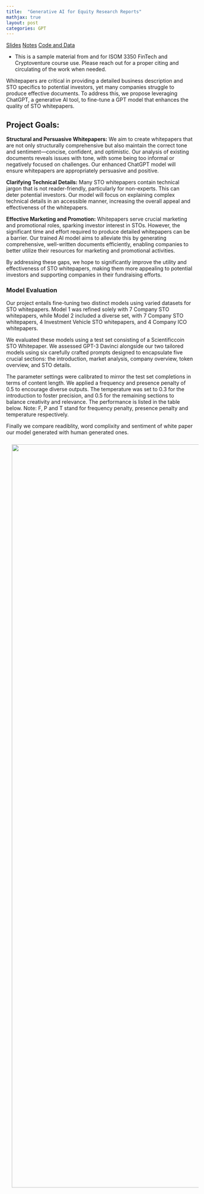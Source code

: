 ```yaml
---
title:  "Generative AI for Equity Research Reports"
mathjax: true
layout: post
categories: GPT
---
```


[Slides](https://www.dropbox.com/scl/fo/dlyfdfu62z1wtqgdvy3ow/AF8Lsio1RALfsBsT7mb6cEA?rlkey=471l3ruhd9p0zjgmv7bvnt3z8&dl=0)
[Notes](https://www.dropbox.com/scl/fi/s0qm4f1td2bsofh4xh2m7/Group9_Option1.pptx?rlkey=zmna8tvzg7ul46x5pygh8623l&dl=0)
[Code and Data](https://www.dropbox.com/scl/fo/dlyfdfu62z1wtqgdvy3ow/AF8Lsio1RALfsBsT7mb6cEA?rlkey=471l3ruhd9p0zjgmv7bvnt3z8&dl=0)


* This is a sample material from and for ISOM 3350 FinTech and Cryptoventure course use. Please reach out for a proper citing and circulating of the work when needed.

Whitepapers are critical in providing a detailed business description and STO specifics to potential investors, yet many companies struggle to produce effective documents. To address this, we propose leveraging ChatGPT, a generative AI tool, to fine-tune a GPT model that enhances the quality of STO whitepapers.

## Project Goals:

**Structural and Persuasive Whitepapers:** We aim to create whitepapers that are not only structurally comprehensive but also maintain the correct tone and sentiment—concise, confident, and optimistic. Our analysis of existing documents reveals issues with tone, with some being too informal or negatively focused on challenges. Our enhanced ChatGPT model will ensure whitepapers are appropriately persuasive and positive.

**Clarifying Technical Details:** Many STO whitepapers contain technical jargon that is not reader-friendly, particularly for non-experts. This can deter potential investors. Our model will focus on explaining complex technical details in an accessible manner, increasing the overall appeal and effectiveness of the whitepapers.

**Effective Marketing and Promotion:** Whitepapers serve crucial marketing and promotional roles, sparking investor interest in STOs. However, the significant time and effort required to produce detailed whitepapers can be a barrier. Our trained AI model aims to alleviate this by generating comprehensive, well-written documents efficiently, enabling companies to better utilize their resources for marketing and promotional activities.

By addressing these gaps, we hope to significantly improve the utility and effectiveness of STO whitepapers, making them more appealing to potential investors and supporting companies in their fundraising efforts.

### Model Evaluation

Our project entails fine-tuning two distinct models using varied datasets for STO whitepapers. Model 1 was refined solely with 7 Company STO whitepapers, while Model 2 included a diverse set, with 7 Company STO whitepapers, 4 Investment Vehicle STO whitepapers, and 4 Company ICO whitepapers.

We evaluated these models using a test set consisting of a Scientificcoin STO Whitepaper. We assessed GPT-3 Davinci alongside our two tailored models using six carefully crafted prompts designed to encapsulate five crucial sections: the introduction, market analysis, company overview, token overview, and STO details.

The parameter settings were calibrated to mirror the test set completions in terms of content length. We applied a frequency and presence penalty of 0.5 to encourage diverse outputs. The temperature was set to 0.3 for the introduction to foster precision, and 0.5 for the remaining sections to balance creativity and relevance. The performance is listed in the table below. Note: F, P and T stand for frequency penalty, presence penalty and temperature respectively.

Finally we compare readiblity, word complixity and sentiment of white paper our model generated with human generated ones.


<img src="{{ site.baseurl }}/img/teaching_img/2023_05_02.JPG" width="600" height="2000" class="center" style="margin:10px 15px"/>
